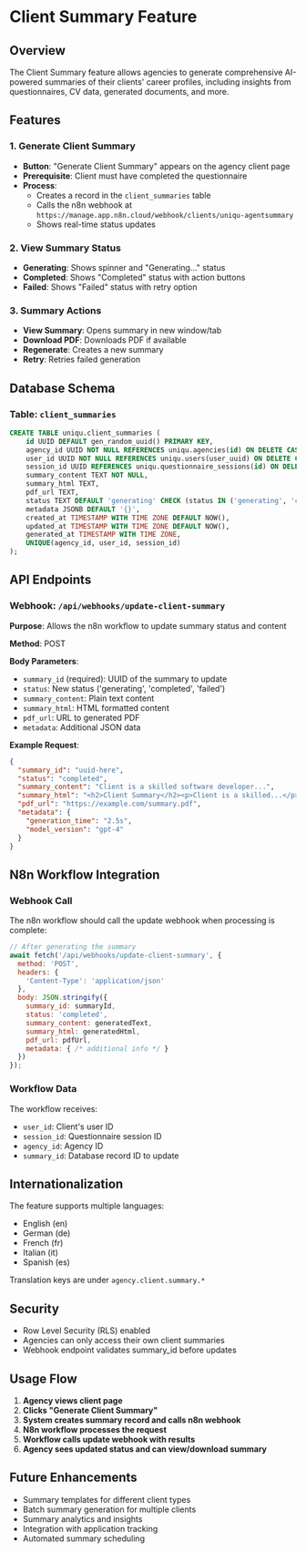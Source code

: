# Client Summary Feature

## Overview

The Client Summary feature allows agencies to generate comprehensive AI-powered summaries of their clients' career profiles, including insights from questionnaires, CV data, generated documents, and more.

## Features

### 1. Generate Client Summary
- **Button**: "Generate Client Summary" appears on the agency client page
- **Prerequisite**: Client must have completed the questionnaire
- **Process**: 
  - Creates a record in the `client_summaries` table
  - Calls the n8n webhook at `https://manage.app.n8n.cloud/webhook/clients/uniqu-agentsummary`
  - Shows real-time status updates

### 2. View Summary Status
- **Generating**: Shows spinner and "Generating..." status
- **Completed**: Shows "Completed" status with action buttons
- **Failed**: Shows "Failed" status with retry option

### 3. Summary Actions
- **View Summary**: Opens summary in new window/tab
- **Download PDF**: Downloads PDF if available
- **Regenerate**: Creates a new summary
- **Retry**: Retries failed generation

## Database Schema

### Table: `client_summaries`

```sql
CREATE TABLE uniqu.client_summaries (
    id UUID DEFAULT gen_random_uuid() PRIMARY KEY,
    agency_id UUID NOT NULL REFERENCES uniqu.agencies(id) ON DELETE CASCADE,
    user_id UUID NOT NULL REFERENCES uniqu.users(user_uuid) ON DELETE CASCADE,
    session_id UUID REFERENCES uniqu.questionnaire_sessions(id) ON DELETE SET NULL,
    summary_content TEXT NOT NULL,
    summary_html TEXT,
    pdf_url TEXT,
    status TEXT DEFAULT 'generating' CHECK (status IN ('generating', 'completed', 'failed')),
    metadata JSONB DEFAULT '{}',
    created_at TIMESTAMP WITH TIME ZONE DEFAULT NOW(),
    updated_at TIMESTAMP WITH TIME ZONE DEFAULT NOW(),
    generated_at TIMESTAMP WITH TIME ZONE,
    UNIQUE(agency_id, user_id, session_id)
);
```

## API Endpoints

### Webhook: `/api/webhooks/update-client-summary`

**Purpose**: Allows the n8n workflow to update summary status and content

**Method**: POST

**Body Parameters**:
- `summary_id` (required): UUID of the summary to update
- `status`: New status ('generating', 'completed', 'failed')
- `summary_content`: Plain text content
- `summary_html`: HTML formatted content
- `pdf_url`: URL to generated PDF
- `metadata`: Additional JSON data

**Example Request**:
```json
{
  "summary_id": "uuid-here",
  "status": "completed",
  "summary_content": "Client is a skilled software developer...",
  "summary_html": "<h2>Client Summary</h2><p>Client is a skilled...</p>",
  "pdf_url": "https://example.com/summary.pdf",
  "metadata": {
    "generation_time": "2.5s",
    "model_version": "gpt-4"
  }
}
```

## N8n Workflow Integration

### Webhook Call
The n8n workflow should call the update webhook when processing is complete:

```javascript
// After generating the summary
await fetch('/api/webhooks/update-client-summary', {
  method: 'POST',
  headers: {
    'Content-Type': 'application/json'
  },
  body: JSON.stringify({
    summary_id: summaryId,
    status: 'completed',
    summary_content: generatedText,
    summary_html: generatedHtml,
    pdf_url: pdfUrl,
    metadata: { /* additional info */ }
  })
});
```

### Workflow Data
The workflow receives:
- `user_id`: Client's user ID
- `session_id`: Questionnaire session ID
- `agency_id`: Agency ID
- `summary_id`: Database record ID to update

## Internationalization

The feature supports multiple languages:
- English (en)
- German (de)
- French (fr)
- Italian (it)
- Spanish (es)

Translation keys are under `agency.client.summary.*`

## Security

- Row Level Security (RLS) enabled
- Agencies can only access their own client summaries
- Webhook endpoint validates summary_id before updates

## Usage Flow

1. **Agency views client page**
2. **Clicks "Generate Client Summary"**
3. **System creates summary record and calls n8n webhook**
4. **N8n workflow processes the request**
5. **Workflow calls update webhook with results**
6. **Agency sees updated status and can view/download summary**

## Future Enhancements

- Summary templates for different client types
- Batch summary generation for multiple clients
- Summary analytics and insights
- Integration with application tracking
- Automated summary scheduling
